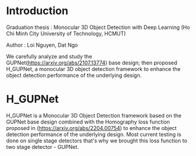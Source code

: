 # Introduction 
Graduation thesis : Monocular 3D Object Detection with Deep Learning  (Ho Chi Minh City University of Technology, HCMUT)

Author : Loi Nguyen, Dat Ngo

We carefully analyze and study the GUPNet(https://arxiv.org/abs/2107.13774) base design; then proposed H_GUPNet, a monocular 3D object detection framework to enhance the object detection performance of the underlying design.

# H_GUPNet

H_GUPNet is a Monocular 3D Object Detection framework based on the GUPNet base design combined with the Homography loss function proposed in (https://arxiv.org/abs/2204.00754) to enhance the object detection performance of the underlying design. Most current testing is done on single stage detectors that's why we brought this loss function to two stage detector - GUPNet.
